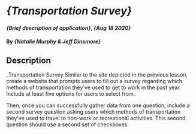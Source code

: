 # _{Transportation Survey}_

#### _{Brief description of application}, {Aug 18 2020}_

#### By _**{Natalie Murphy & Jeff Dinsmore}**_

## Description

_Transportation Survey
Similar to the site depicted in the previous lesson, create a website that prompts users to fill out a survey regarding which methods of transportation they've used to get to work in the past year. Include at least five options for users to select from.

Then, once you can successfully gather data from one question, include a second survey question asking users which methods of transportation they've used to travel to non-work or recreational activities. This second question should use a second set of checkboxes.
